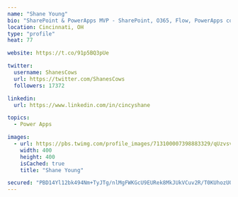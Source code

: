 ```yaml
---
name: "Shane Young"
bio: "SharePoint & PowerApps MVP - SharePoint, O365, Flow, PowerApps consulting? @PowerApps911 | Pure Snark? You found it."
location: Cincinnati, OH
type: "profile"
heat: 77

website: https://t.co/91p5BQ3pUe

twitter:
  username: ShanesCows
  url: https://twitter.com/ShanesCows
  followers: 17372

linkedin:
  url: https://www.linkedin.com/in/cincyshane

topics:
  - Power Apps

images:
  - url: https://pbs.twimg.com/profile_images/713100007398883329/qUzvsvQ3_400x400.jpg
    width: 400
    height: 400
    isCached: true
    title: "Shane Young"

secured: "PBD14Yl12bk494Nm+TyJTg/nlMgFWKGcU9EURek8MkJUkVCuv2R/T0KUhozU0siLVN/pKMF2a+LdwkPEJfE5yIhD6znTKiWQrGurSRcEWkQsotPSnJOv4un43yhh9wYU60Yo+VcP8Le9tQIhqtYrBoieeQxx8ZobzTJ0rK8Aog78aYMg58ka4xGQ+L6i8+EpJIVwvA+owzPRmvTgAeuQRE3ZbKmuKZ0FZv3Q9eNd+JdPBKFNB0asxCUWqgGK9baCXTNJwsz4XnNIpvNQ0glH/N6R+KvByJ/y7dxFaaodBk87B+iw2wNplDo6vGHj0oYIQDQEd+wxqGBmAeR/ecV6K451QT8gq+b2BpHgbZXtlOHCiQ9I6yBsRxJedOVFUM63XJnrnuozAaGlEHdgjD5NH9J5pHEnU1u58tCWxvcZKPQ=;uAiSiCNt4VB+/8Dbfw0I/w=="
---
```


